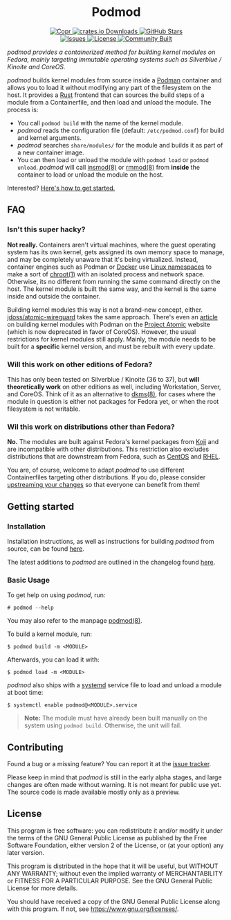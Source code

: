 <h1 align="center">Podmod</h1>

<p align="center">
    <a href="https://copr.fedorainfracloud.org/coprs/ahgencer/podmod/">
        <img alt="Copr" src="https://img.shields.io/badge/Copr-ahgencer%2Fpodmod-51a2da">
    </a>
    <a href="https://crates.io/crates/podmod">
        <img alt="crates.io Downloads" src="https://img.shields.io/crates/d/podmod?label=crates.io%20Downloads">
    </a>
    <a href="https://github.com/ahgencer/podmod">
        <img alt="GitHub Stars" src="https://img.shields.io/github/stars/ahgencer/podmod?label=GitHub%20Stars">
    </a>
    <br>
    <a href="https://github.com/ahgencer/podmod/issues">
        <img alt="Issues" src="https://img.shields.io/github/issues/ahgencer/podmod/open?label=Issues">
    </a>
    <a href="https://github.com/ahgencer/podmod#license">
        <img alt="License" src="https://img.shields.io/github/license/ahgencer/podmod?label=License">
    </a>
    <a href="https://github.com/ahgencer/podmod#contributing">
        <img alt="Community Built" src="https://img.shields.io/badge/Made%20with-%E2%9D%A4-red">
    </a>
</p>

*podmod provides a containerized method for building kernel modules on Fedora, mainly targeting immutable operating
systems such as Silverblue / Kinoite and CoreOS.*

*podmod* builds kernel modules from source inside a [Podman](https://podman.io/) container and allows you to load it
without modifying any part of the filesystem on the host. It provides a [Rust](https://rust-lang.org/) frontend that can
sources the build steps of a module from a Containerfile, and then load and unload the module. The process is:

- You call `podmod build` with the name of the kernel module.
- *podmod* reads the configuration file (default: `/etc/podmod.conf`) for build and kernel arguments.
- *podmod* searches `share/modules/` for the module and builds it as part of a new container image.
- You can then load or unload the module with `podmod load` or `podmod unload`. *podmod* will
  call [insmod(8)](https://manpages.org/insmod/8) or [rmmod(8)](https://manpages.org/rmmod/8) from **inside** the
  container to load or unload the module on the host.

Interested? [Here's how to get started.](#getting-started)

## FAQ

### Isn't this super hacky?

**Not really.** Containers aren't virtual machines, where the guest operating system has its own kernel, gets assigned
its own memory space to manage, and may be completely unaware that it's being virtualized. Instead, container engines
such as Podman or [Docker](https://docker.com/) use [Linux namespaces](https://en.wikipedia.org/wiki/Linux_namespaces)
to make a sort of [chroot(1)](https://manpages.org/chroot) with an isolated process and network space. Otherwise, its no
different from running the same command directly on the host. The kernel module is built the same way, and the kernel is
the same inside and outside the container.

Building kernel modules this way is not a brand-new concept,
either. [jdoss/atomic-wireguard](https://github.com/jdoss/atomic-wireguard) takes the same approach. There's even
an [article](https://projectatomic.io/blog/2018/06/building-kernel-modules-with-podman/) on building kernel modules with
Podman on the [Project Atomic](https://projectatomic.io/) website (which is now deprecated in favor of CoreOS). However,
the usual restrictions for kernel modules still apply. Mainly, the module needs to be built for a **specific** kernel
version, and must be rebuilt with every update.

### Will this work on other editions of Fedora?

This has only been tested on Silverblue / Kinoite (36 to 37), but **will theoretically work** on other editions as well,
including Workstation, Server, and CoreOS. Think of it as an alternative to [dkms(8)](https://manpages.org/dkms/8), for
cases where the module in question is either not packages for Fedora yet, or when the root filesystem is not writable.

### Wil this work on distributions other than Fedora?

**No.** The modules are built against Fedora's kernel packages from [Koji](https://koji.fedoraproject.org/koji/) and are
incompatible with other distributions. This restriction also excludes distributions that are downstream from Fedora,
such as [CentOS](https://centos.org/) and [RHEL](https://redhat.com/en/technologies/linux-platforms/enterprise-linux).

You are, of course, welcome to adapt *podmod* to use different Containerfiles targeting other distributions. If you do,
please consider [upstreaming your changes](#contributing) so that everyone can benefit from them!

## Getting started

### Installation

Installation instructions, as well as instructions for building *podmod* from source, can be
found [here](docs/INSTALL.md).

The latest additions to *podmod* are outlined in the changelog found [here](docs/CHANGELOG.md).

### Basic Usage

To get help on using *podmod*, run:

    # podmod --help

You may also refer to the manpage [podmod(8)](docs/podmod.8).

To build a kernel module, run:

    $ podmod build -m <MODULE>

Afterwards, you can load it with:

    $ podmod load -m <MODULE>

*podmod* also ships with a [systemd](https://systemd.io/) service file to load and unload a module at boot time:

    $ systemctl enable podmod@<MODULE>.service

> **Note:** The module must have already been built manually on the system using `podmod build`. Otherwise, the unit
> will fail.

## Contributing

Found a bug or a missing feature? You can report it at the [issue tracker](https://github.com/ahgencer/podmod/issues).

Please keep in mind that *podmod* is still in the early alpha stages, and large changes are often made without warning.
It is not meant for public use yet. The source code is made available mostly only as a preview.

## License

This program is free software: you can redistribute it and/or modify it under the terms of the GNU General Public
License as published by the Free Software Foundation, either version 2 of the License, or (at your option) any later
version.

This program is distributed in the hope that it will be useful, but WITHOUT ANY WARRANTY; without even the implied
warranty of MERCHANTABILITY or FITNESS FOR A PARTICULAR PURPOSE. See the GNU General Public License for more details.

You should have received a copy of the GNU General Public License along with this program. If not,
see <https://www.gnu.org/licenses/>.
